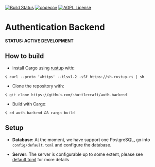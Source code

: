 [![Build Status](https://travis-ci.com/shuttlecraft/auth-backend.svg?branch=master)](https://travis-ci.com/shuttlecraft/auth-backend)
[![codecov](https://codecov.io/gh/shuttlecraft/auth-backend/branch/master/graph/badge.svg)](https://codecov.io/gh/shuttlecraft/auth-backend)
[![AGPL License](https://img.shields.io/badge/license-AGPL-blue.svg)](http://www.gnu.org/licenses/agpl-3.0)
# Authentication Backend

**STATUS: ACTIVE DEVELOPMENT**

## How to build

* Install Cargo using [rustup](https://rustup.rs/) with:

```
$ curl --proto '=https' --tlsv1.2 -sSf https://sh.rustup.rs | sh
```

* Clone the repository with:

```
$ git clone https://github.com/shuttlecraft/auth-backend
```

* Build with Cargo:

``` 
$ cd auth-backend && cargo build
```

## Setup

* **Database:**
At the moment, we have support one PostgreSQL, go into
`config/default.toml` and configure the database.

* **Server:**
The server is configurable up to some extent, please see
[default.toml](./config/default.toml) for more details
